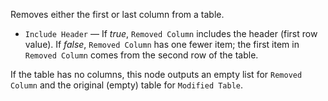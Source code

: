 Removes either the first or last column from a table.

   - `Include Header` — If *true*, `Removed Column` includes the header (first row value). If *false*, `Removed Column` has one fewer item; the first item in `Removed Column` comes from the second row of the table.

If the table has no columns, this node outputs an empty list for `Removed Column` and the original (empty) table for `Modified Table`.
